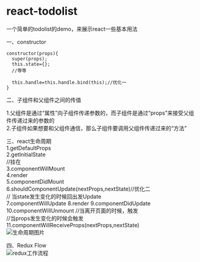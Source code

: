 # react-todolist
一个简单的todolist的demo，来展示react一些基本用法

一、constructor
```
constructor(props){
  super(props);
  this.state={};
  //等等
  
  this.handle=this.handle.bind(this);//优化一
}
```
二、子组件和父组件之间的传值  

1.父组件是通过“属性”向子组件传递参数的，而子组件是通过“props”来接受父组件传递过来的参数的  
2.子组件如果想要和父组件通信，那么子组件要调用父组件传递过来的“方法” 

三、react生命周期  
    1.getDefaultProps  
    2.getInitialState  
    //挂在   
    3.componentWillMount  
    4.render  
    5.componentDidMount  
    6.shouldComponentUpdate(nextProps,nextState)//优化二    
    // 当state发生变化的时候回出发Update  
    7.componentWillUpdate
    8.render
    9.componentDidUpdate    
    10.componentWillUnmount  //当离开页面的时候，触发    
    //当props发生变化的时候会触发  
    11.componentWillReceiveProps(nextProps,nextState)  
    ![生命周期图片](https://images2015.cnblogs.com/blog/588767/201612/588767-20161205190022429-1074951616.jpg)

四、Redux Flow  
![redux工作流程](http://www.ruanyifeng.com/blogimg/asset/2016/bg2016091802.jpg)
      
    
    
    
  
